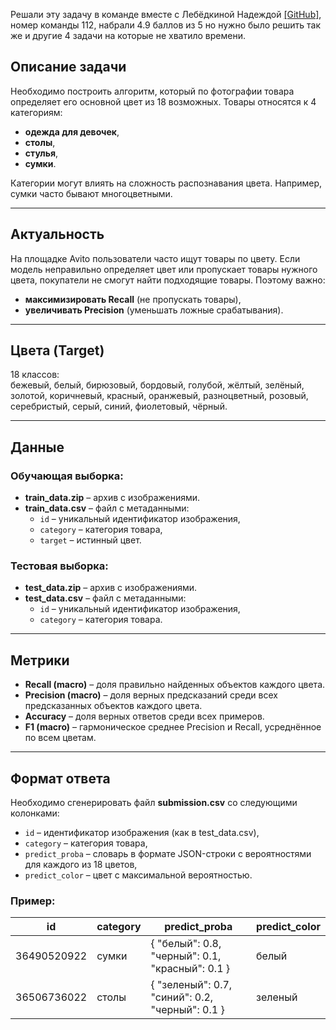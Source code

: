 Решали эту задачу в команде вместе с Лебёдкиной Надеждой [[GitHub]](https://github.com/Lebedkina), номер команды 112, набрали 4.9 баллов из 5 но нужно было решить так же и другие 4 задачи на которые не хватило времени.

## Описание задачи

Необходимо построить алгоритм, который по фотографии товара определяет его основной цвет из 18 возможных. Товары относятся к 4 категориям:  
- **одежда для девочек**,  
- **столы**,  
- **стулья**,  
- **сумки**.  

Категории могут влиять на сложность распознавания цвета. Например, сумки часто бывают многоцветными.

---

## Актуальность

На площадке Avito пользователи часто ищут товары по цвету. Если модель неправильно определяет цвет или пропускает товары нужного цвета, покупатели не смогут найти подходящие товары. Поэтому важно:  
- **максимизировать Recall** (не пропускать товары),  
- **увеличивать Precision** (уменьшать ложные срабатывания).  

---

## Цвета (Target)

18 классов:  
бежевый, белый, бирюзовый, бордовый, голубой, жёлтый, зелёный, золотой, коричневый, красный, оранжевый, разноцветный, розовый, серебристый, серый, синий, фиолетовый, чёрный.

---

## Данные

### Обучающая выборка:
- **train_data.zip** – архив с изображениями.  
- **train_data.csv** – файл с метаданными:  
  - `id` – уникальный идентификатор изображения,  
  - `category` – категория товара,  
  - `target` – истинный цвет.  

### Тестовая выборка:
- **test_data.zip** – архив с изображениями.  
- **test_data.csv** – файл с метаданными:  
  - `id` – уникальный идентификатор изображения,  
  - `category` – категория товара.  

---

## Метрики

- **Recall (macro)** – доля правильно найденных объектов каждого цвета.  
- **Precision (macro)** – доля верных предсказаний среди всех предсказанных объектов каждого цвета.  
- **Accuracy** – доля верных ответов среди всех примеров.  
- **F1 (macro)** – гармоническое среднее Precision и Recall, усреднённое по всем цветам.  

---

## Формат ответа

Необходимо сгенерировать файл **submission.csv** со следующими колонками:  
- `id` – идентификатор изображения (как в test_data.csv),  
- `category` – категория товара,  
- `predict_proba` – словарь в формате JSON-строки с вероятностями для каждого из 18 цветов,  
- `predict_color` – цвет с максимальной вероятностью.  

### Пример:


| id           | category | predict_proba                                      | predict_color |
|--------------|----------|----------------------------------------------------|---------------|
| 36490520922  | сумки    | { "белый": 0.8, "черный": 0.1, "красный": 0.1 }    | белый         |
| 36506736022  | столы    | { "зеленый": 0.7, "синий": 0.2, "черный": 0.1 }    | зеленый       |
